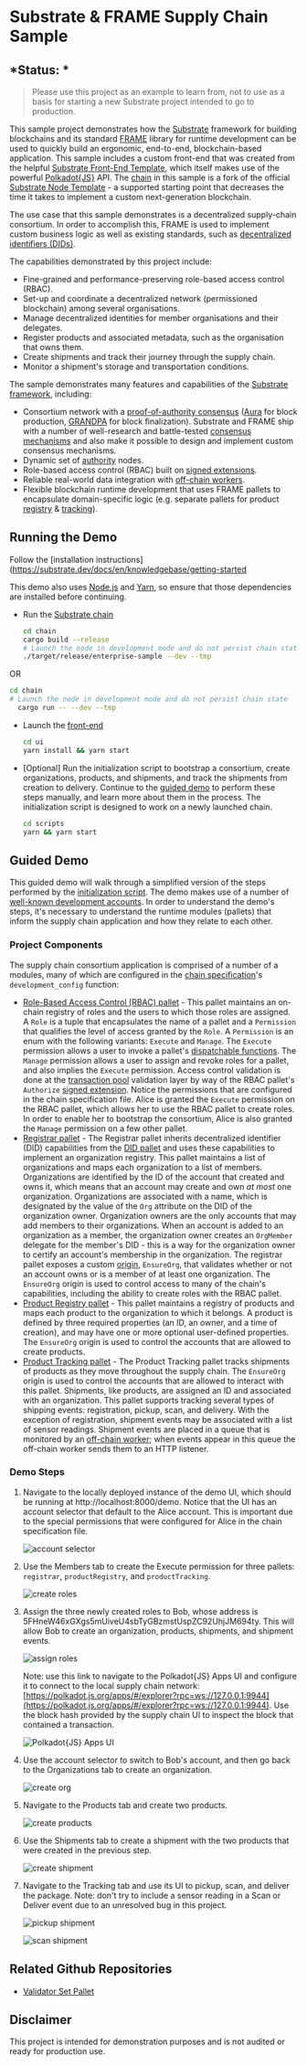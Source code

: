 # Substrate & FRAME Supply Chain Sample

## *Status:  *
 
> Please use this project as an example to learn from, not to use as a basis for starting a
> new Substrate project intended to go to production.

This sample project demonstrates how the [Substrate](https://www.substrate.io/) framework for
building blockchains and its standard
[FRAME](https://substrate.dev/docs/en/knowledgebase/runtime/frame) library for runtime development
can be used to quickly build an ergonomic, end-to-end, blockchain-based application. This sample
includes a custom front-end that was created from the helpful
[Substrate Front-End Template](https://github.com/substrate-developer-hub/substrate-front-end-template),
which itself makes use of the powerful [Polkadot{JS}](https://polkadot.js.org/) API. The
[chain](chain) in this sample is a fork of the official
[Substrate Node Template](https://github.com/substrate-developer-hub/substrate-node-template) - a
supported starting point that decreases the time it takes to implement a custom next-generation
blockchain.

The use case that this sample demonstrates is a decentralized supply-chain consortium. In order to
accomplish this, FRAME is used to implement custom business logic as well as existing standards,
such as [decentralized identifiers (DIDs)](https://w3c.github.io/did-core/).

The capabilities demonstrated by this project include:

- Fine-grained and performance-preserving role-based access control (RBAC).
- Set-up and coordinate a decentralized network (permissioned blockchain) among several
  organisations.
- Manage decentralized identities for member organisations and their delegates.
- Register products and associated metadata, such as the organisation that owns them.
- Create shipments and track their journey through the supply chain.
- Monitor a shipment's storage and transportation conditions.

The sample demonstrates many features and capabilities of the
[Substrate framework](https://substrate.dev/), including:

- Consortium network with a
  [proof-of-authority consensus](https://en.wikipedia.org/wiki/Proof_of_authority)
  ([Aura](https://substrate.dev/docs/en/knowledgebase/advanced/consensus#aura) for block production,
  [GRANDPA](https://substrate.dev/docs/en/knowledgebase/advanced/consensus#grandpa) for block
  finalization). Substrate and FRAME ship with a number of well-research and battle-tested
  [consensus mechanisms](https://substrate.dev/docs/en/knowledgebase/advanced/consensus#consensus-in-substrate)
  and also make it possible to design and implement custom consensus mechanisms.
- Dynamic set of
  [authority](https://substrate.dev/docs/en/knowledgebase/getting-started/glossary#authority) nodes.
- Role-based access control (RBAC) built on
  [signed extensions](https://substrate.dev/docs/en/knowledgebase/learn-substrate/extrinsics#signed-extension).
- Reliable real-world data integration with
  [off-chain workers](https://substrate.dev/docs/en/knowledgebase/runtime/off-chain-workers).
- Flexible blockchain runtime development that uses FRAME pallets to encapsulate domain-specific
  logic (e.g. separate pallets for product [registry](chain/pallets/registrar) &
  [tracking](https://github.com/stiiifff/pallet-product-tracking)).

## Running the Demo

Follow the [installation instructions](https://substrate.dev/docs/en/knowledgebase/getting-started 

This demo also uses [Node.js](https://nodejs.org/en/) and [Yarn](https://classic.yarnpkg.com/en/),
so ensure that those dependencies are installed before continuing.

- Run the [Substrate chain](chain)

  ```bash
  cd chain
  cargo build --release
  # Launch the node in development mode and do not persist chain state
  ./target/release/enterprise-sample --dev --tmp
  ```
OR

  ```bash
  cd chain
  # Launch the node in development mode and do not persist chain state
    cargo run -- --dev --tmp
   ```
  
- Launch the [front-end](ui)

  ```bash
  cd ui
  yarn install && yarn start
  ```

- \[Optional\] Run the initialization script to bootstrap a consortium, create organizations,
  products, and shipments, and track the shipments from creation to delivery. Continue to the
  [guided demo](#guided-demo) to perform these steps manually, and learn more about them in the
  process. The initialization script is designed to work on a newly launched chain.

  ```bash
  cd scripts
  yarn && yarn start
  ```

## Guided Demo

This guided demo will walk through a simplified version of the steps performed by the
[initialization script](./scripts/src/init.js). The demo makes use of a number of
[well-known development accounts](https://substrate.dev/docs/en/knowledgebase/integrate/subkey#well-known-keys).
In order to understand the demo's steps, it's necessary to understand the runtime modules (pallets)
that inform the supply chain application and how they relate to each other.

### Project Components

The supply chain consortium application is comprised of a number of a modules, many of which are
configured in the [chain specification](chain/node/src/chain_spec.rs)'s `development_config`
function:

- [Role-Based Access Control (RBAC) pallet](https://github.com/gautamdhameja/substrate-rbac/tree/enterprise-sample) -
  This pallet maintains an on-chain registry of roles and the users to which those roles are
  assigned. A `Role` is a tuple that encapsulates the name of a pallet and a `Permission` that
  qualifies the level of access granted by the `Role`. A `Permission` is an enum with the following
  variants: `Execute` and `Manage`. The `Execute` permission allows a user to invoke a pallet's
  [dispatchable functions](https://substrate.dev/docs/en/knowledgebase/getting-started/glossary#dispatch).
  The `Manage` permission allows a user to assign and revoke roles for a pallet, and also implies
  the `Execute` permission. Access control validation is done at the
  [transaction pool](https://substrate.dev/docs/en/knowledgebase/learn-substrate/tx-pool) validation
  layer by way of the RBAC pallet's `Authorize`
  [signed extension](https://substrate.dev/docs/en/knowledgebase/learn-substrate/extrinsics#signed-extension).
  Notice the permissions that are configured in the chain specification file. Alice is granted the
  `Execute` permission on the RBAC pallet, which allows her to use the RBAC pallet to create roles.
  In order to enable her to bootstrap the consortium, Alice is also granted the `Manage` permission
  on a few other pallet.
- [Registrar pallet](chain/pallets/registrar/src/lib.rs) - The Registrar pallet inherits
  decentralized identifier (DID) capabilities from the
  [DID pallet](https://github.com/substrate-developer-hub/pallet-did) and uses these capabilities to
  implement an organization registry. This pallet maintains a list of organizations and maps each
  organization to a list of members. Organizations are identified by the ID of the account that
  created and owns it, which means that an account may create and own _at most_ one organization.
  Organizations are associated with a name, which is designated by the value of the `Org` attribute
  on the DID of the organization owner. Organization owners are the only accounts that may add
  members to their organizations. When an account is added to an organization as a member, the
  organization owner creates an `OrgMember` delegate for the member's DID - this is a way for the
  organization owner to certify an account's membership in the organization. The registrar pallet
  exposes a custom [origin](https://substrate.dev/docs/en/knowledgebase/runtime/origin),
  `EnsureOrg`, that validates whether or not an account owns or is a member of at least one
  organization. The `EnsureOrg` origin is used to control access to many of the chain's
  capabilities, including the ability to create roles with the RBAC pallet.
- [Product Registry pallet](chain/pallets/product-registry/src/lib.rs) - This pallet maintains a
  registry of products and maps each product to the organization to which it belongs. A product is
  defined by three required properties (an ID, an owner, and a time of creation), and may have one
  or more optional user-defined properties. The `EnsureOrg` origin is used to control the accounts
  that are allowed to create products.
- [Product Tracking pallet](chain/pallets/product-tracking/src/lib.rs) - The Product Tracking pallet
  tracks shipments of products as they move throughout the supply chain. The `EnsureOrg` origin is
  used to control the accounts that are allowed to interact with this pallet. Shipments, like
  products, are assigned an ID and associated with an organization. This pallet supports tracking
  several types of shipping events: registration, pickup, scan, and delivery. With the exception of
  registration, shipment events may be associated with a list of sensor readings. Shipment events
  are placed in a queue that is monitored by an
  [off-chain worker](https://substrate.dev/docs/en/knowledgebase/runtime/off-chain-workers); when
  events appear in this queue the off-chain worker sends them to an HTTP listener.

### Demo Steps

1. Navigate to the locally deployed instance of the demo UI, which should be running at
   http://localhost:8000/demo. Notice that the UI has an account selector that default to the Alice
   account. This is important due to the special permissions that were configured for Alice in the
   chain specification file.

   ![account selector](assets/img/demo/01-accounts.png)

1. Use the Members tab to create the Execute permission for three pallets: `registrar`,
   `productRegistry`, and `productTracking`.

   ![create roles](assets/img/demo/02-create-roles.png)

1. Assign the three newly created roles to Bob, whose address is
   5FHneW46xGXgs5mUiveU4sbTyGBzmstUspZC92UhjJM694ty. This will allow Bob to create an organization,
   products, shipments, and shipment events.

   ![assign roles](assets/img/demo/03-assign-roles.png)

   Note: use this link to navigate to the Polkadot{JS} Apps UI and configure it to connect to the
   local supply chain network:
   [https://polkadot.js.org/apps/#/explorer?rpc=ws://127.0.0.1:9944](https://polkadot.js.org/apps/#/explorer?rpc=ws://127.0.0.1:9944).
   Use the block hash provided by the supply chain UI to inspect the block that contained a
   transaction.

   ![Polkadot{JS} Apps UI](assets/img/demo/04-apps-ui.png)

1. Use the account selector to switch to Bob's account, and then go back to the Organizations tab to
   create an organization.

   ![create org](assets/img/demo/05-create-org.png)

1. Navigate to the Products tab and create two products.

   ![create products](assets/img/demo/06-create-products.png)

1. Use the Shipments tab to create a shipment with the two products that were created in the
   previous step.

   ![create shipment](assets/img/demo/07-create-shipment.png)

1. Navigate to the Tracking tab and use its UI to pickup, scan, and deliver the package. Note: don't
   try to include a sensor reading in a Scan or Deliver event due to an unresolved bug in this
   project.

   ![pickup shipment](assets/img/demo/08-pickup-shipment.png)

   ![scan shipment](assets/img/demo/09-scan-shipment.png)

## Related Github Repositories

- [Validator Set Pallet](https://github.com/gautamdhameja/substrate-validator-set)

## Disclaimer

This project is intended for demonstration purposes and is not audited or ready for production use.
